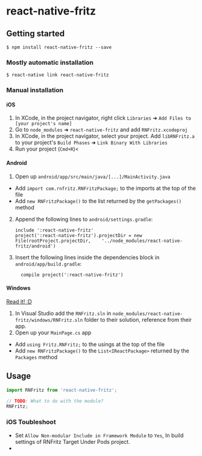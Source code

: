 
# react-native-fritz

## Getting started

`$ npm install react-native-fritz --save`

### Mostly automatic installation

`$ react-native link react-native-fritz`

### Manual installation


#### iOS

1. In XCode, in the project navigator, right click `Libraries` ➜ `Add Files to [your project's name]`
2. Go to `node_modules` ➜ `react-native-fritz` and add `RNFritz.xcodeproj`
3. In XCode, in the project navigator, select your project. Add `libRNFritz.a` to your project's `Build Phases` ➜ `Link Binary With Libraries`
4. Run your project (`Cmd+R`)<

#### Android

1. Open up `android/app/src/main/java/[...]/MainActivity.java`
  - Add `import com.rnfritz.RNFritzPackage;` to the imports at the top of the file
  - Add `new RNFritzPackage()` to the list returned by the `getPackages()` method
2. Append the following lines to `android/settings.gradle`:
  	```
  	include ':react-native-fritz'
  	project(':react-native-fritz').projectDir = new File(rootProject.projectDir, 	'../node_modules/react-native-fritz/android')
  	```
3. Insert the following lines inside the dependencies block in `android/app/build.gradle`:
  	```
      compile project(':react-native-fritz')
  	```

#### Windows
[Read it! :D](https://github.com/ReactWindows/react-native)

1. In Visual Studio add the `RNFritz.sln` in `node_modules/react-native-fritz/windows/RNFritz.sln` folder to their solution, reference from their app.
2. Open up your `MainPage.cs` app
  - Add `using Fritz.RNFritz;` to the usings at the top of the file
  - Add `new RNFritzPackage()` to the `List<IReactPackage>` returned by the `Packages` method


## Usage
```javascript
import RNFritz from 'react-native-fritz';

// TODO: What to do with the module?
RNFritz;
```
  

### iOS Toubleshoot

- Set `Allow Non-modular Include in Framework Module` to `Yes`, In build settings of RNFritz Target Under Pods project.
-  